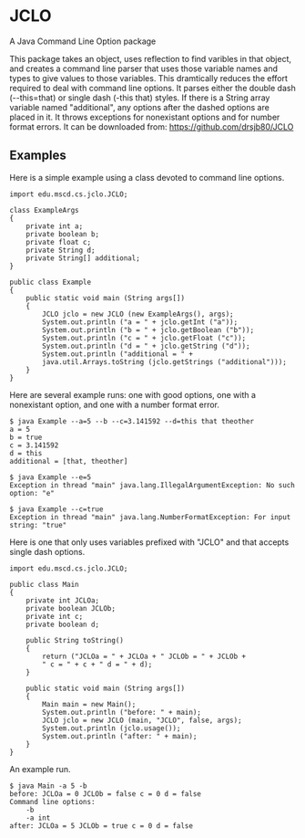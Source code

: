 # JCLO
A Java Command Line Option package

This package takes an object, uses reflection to find varibles in that
object, and creates a command line parser that uses those variable names
and types to give values to those variables. This dramtically reduces the
effort required to deal with command line options. It parses either the
double dash (--this=that) or single dash (-this that) styles. If there is a
String array variable named "additional", any options after the dashed
options are placed in it. It throws exceptions for nonexistant options and
for number format errors. It can be downloaded from:
https://github.com/drsjb80/JCLO

## Examples
Here is a simple example using a class devoted to command line options.

    import edu.mscd.cs.jclo.JCLO;

    class ExampleArgs
    {
        private int a;
        private boolean b;
        private float c;
        private String d;
        private String[] additional;
    }

    public class Example
    {
        public static void main (String args[])
        {
            JCLO jclo = new JCLO (new ExampleArgs(), args);
            System.out.println ("a = " + jclo.getInt ("a"));
            System.out.println ("b = " + jclo.getBoolean ("b"));
            System.out.println ("c = " + jclo.getFloat ("c"));
            System.out.println ("d = " + jclo.getString ("d"));
            System.out.println ("additional = " + 
            java.util.Arrays.toString (jclo.getStrings ("additional")));
        }
    }

Here are several example runs: one with good options, one with a
nonexistant option, and one with a number format error.

    $ java Example --a=5 --b --c=3.141592 --d=this that theother
    a = 5
    b = true
    c = 3.141592
    d = this
    additional = [that, theother]

    $ java Example --e=5
    Exception in thread "main" java.lang.IllegalArgumentException: No such
    option: "e"

    $ java Example --c=true
    Exception in thread "main" java.lang.NumberFormatException: For input
    string: "true"

Here is one that only uses variables prefixed with "JCLO" and that accepts
single dash options.

    import edu.mscd.cs.jclo.JCLO;

    public class Main
    {
        private int JCLOa;
        private boolean JCLOb;
        private int c;
        private boolean d;

        public String toString()
        {
            return ("JCLOa = " + JCLOa + " JCLOb = " + JCLOb +
            " c = " + c + " d = " + d);
        }

        public static void main (String args[])
        {
            Main main = new Main();
            System.out.println ("before: " + main);
            JCLO jclo = new JCLO (main, "JCLO", false, args);
            System.out.println (jclo.usage());
            System.out.println ("after: " + main);
        }
    }

An example run.

    $ java Main -a 5 -b
    before: JCLOa = 0 JCLOb = false c = 0 d = false
    Command line options:
        -b
        -a int
    after: JCLOa = 5 JCLOb = true c = 0 d = false

